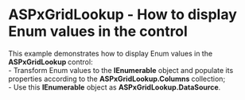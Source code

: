 # ASPxGridLookup - How to display Enum values in the control 


<p>This example demonstrates how to display Enum values in the <strong>ASPxGridLookup</strong><strong> </strong>control:<br />
- Transform Enum values to the <strong>IEnumerable</strong> object and populate its properties according to the <strong>ASPxGridLookup.</strong><strong>Colu</strong><strong>mns</strong><strong> </strong>collection;<br />
- Use this <strong>IEnumerable</strong> object as <strong>ASPxGridLookup.DataSource</strong>.</p>

<br/>


